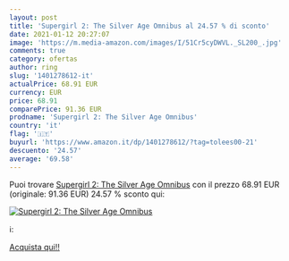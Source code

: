 ```yaml
---
layout: post
title: 'Supergirl 2: The Silver Age Omnibus al 24.57 % di sconto'
date: 2021-01-12 20:27:07
image: 'https://m.media-amazon.com/images/I/51Cr5cyDWVL._SL200_.jpg'
comments: true
category: ofertas
author: ring
slug: '1401278612-it'
actualPrice: 68.91 EUR
currency: EUR
price: 68.91
comparePrice: 91.36 EUR
prodname: 'Supergirl 2: The Silver Age Omnibus'
country: 'it'
flag: '🇮🇹'
buyurl: 'https://www.amazon.it/dp/1401278612/?tag=tolees00-21'
descuento: '24.57'
average: '69.58'
---
```


Puoi trovare [Supergirl 2: The Silver Age Omnibus](https://www.amazon.it/dp/1401278612/?tag=tolees00-21) con il prezzo 68.91 EUR (originale: 91.36 EUR) 24.57 % sconto qui:

[![Supergirl 2: The Silver Age Omnibus](https://m.media-amazon.com/images/I/51Cr5cyDWVL._SL200_.jpg)](https://www.amazon.it/dp/1401278612/?tag=tolees00-21)

ℹ️:


[Acquista qui!!](https://www.amazon.it/dp/1401278612/?tag=tolees00-21)
